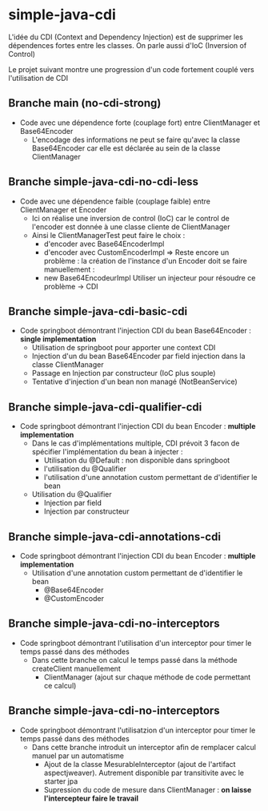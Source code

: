 # simple-java-cdi

L'idée du CDI (Context and Dependency Injection) est de supprimer les dépendences fortes
entre les classes. On parle aussi d'IoC (Inversion of Control)

Le projet suivant montre une progression d'un code fortement couplé vers l'utilisation de CDI

## Branche main (no-cdi-strong)
- Code avec une dépendence forte (couplage fort) entre ClientManager et Base64Encoder
  - L'encodage des informations ne peut se faire qu'avec la classe Base64Encoder car elle est déclarée au sein de la classe ClientManager

## Branche simple-java-cdi-no-cdi-less
- Code avec une dépendence faible (couplage faible) entre ClientManager et Encoder
  - Ici on réalise une inversion de control (IoC) car le control de l'encoder est donnée à une classe cliente de ClientManager
  - Ainsi le ClientManagerTest peut faire le choix :
    - d'encoder avec Base64EncoderImpl
    - d'encoder avec CustomEncoderImpl
      => Reste encore un problème : la création de l'instance d'un Encoder doit se faire manuellement :
    - new Base64EncodeurImpl
      Utiliser un injecteur pour résoudre ce problème -> CDI

## Branche simple-java-cdi-basic-cdi
- Code springboot démontrant l'injection CDI du bean Base64Encoder : **single implementation**
  - Utilisation de springboot pour apporter une context CDI
  - Injection d'un du bean Base64Encoder par field injection dans la classe ClientManager
  - Passage en Injection par constructeur (IoC plus souple)
  - Tentative d'injection d'un bean non managé (NotBeanService)

## Branche simple-java-cdi-qualifier-cdi
- Code springboot démontrant l'injection CDI du bean Encoder : **multiple implementation**
  - Dans le cas d'implémentations multiple, CDI prévoit 3 facon de spécifier l'implémentation du bean à injecter :
    - Utilisation du @Default : non disponible dans springboot
    - l'utilisation du @Qualifier
    - l'utilisation d'une annotation custom permettant de d'identifier le bean
  - Utilisation du @Qualifier
    - Injection par field
    - Injection par constructeur

## Branche simple-java-cdi-annotations-cdi
- Code springboot démontrant l'injection CDI du bean Encoder : **multiple implementation**
  - Utilisation d'une annotation custom permettant de d'identifier le bean
    - @Base64Encoder
    - @CustomEncoder

## Branche simple-java-cdi-no-interceptors
- Code springboot démontrant l'utilisation d'un interceptor pour timer le temps passé dans des méthodes
  - Dans cette branche on calcul le temps passé dans la méthode createClient manuellement
    - ClientManager (ajout sur chaque méthode de code permettant ce calcul)

## Branche simple-java-cdi-no-interceptors
- Code springboot démontrant l'utilisatzion d'un interceptor pour timer le temps passé dans des méthodes
  - Dans cette branche introduit un interceptor afin de remplacer calcul manuel par un automatisme
    - Ajout de la classe MesurableInterceptor (ajout de l'artifact aspectjweaver). Autrement disponible par transitivite avec le starter jpa
    - Supression du code de mesure dans ClientManager : **on laisse l'intercepteur faire le travail**